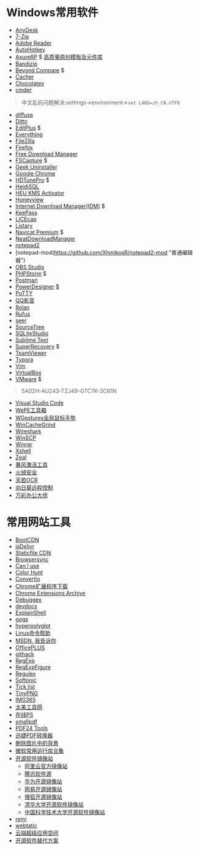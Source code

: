 Windows常用软件
===============

* [AnyDesk](https://anydesk.com/ "远程控制")
* [7-Zip](http://www.7-zip.org/)
* [Adobe Reader](https://acrobat.adobe.com/cn/zh-Hans/acrobat/pdf-reader.html)
* [AutoHotkey](https://www.autohotkey.com/ "热键脚本语言")
* [AxureRP](https://www.axure.com/) $ [高质量原创模板及元件库](http://www.axureux.com)
* [Bandizip](http://www.bandizip.com/ "优秀的压缩软件")
* [Beyond Compare](http://www.scootersoftware.com/) $
* [Cacher](https://www.cacher.io/ "The code snippet organizer for pro developers")
* [Chocolatey](https://chocolatey.org/ "The package manager for Windows")
* [cmder](http://cmder.net/ "Portable console emulator for Windows")
> 中文乱码问题解决:settings->environment->`set LANG=zh_CN.UTF8`
* [diffuse](https://sourceforge.net/projects/diffuse/ "文本差异对比")
* [Ditto](https://www.ditto.com/ "剪切板增强")
* [EditPlus](https://www.editplus.com/ "Windows text editor with FTP and sftp") $
* [Everything](http://www.voidtools.com/ "文件快搜")
* [FileZilla](https://filezilla-project.org/ "FTP管理工具")
* [Firefox](http://www.firefox.com.cn/ "一个浏览器")
* [Free Download Manager](https://www.freedownloadmanager.org/ "下载工具")
* [FSCapture](http://www.fscapture.com/) $
* [Geek Uninstaller](https://geekuninstaller.com/ "强力软件卸载工具")
* [Google Chrome](https://www.google.cn/chrome/ "一个浏览器")
* [HDTunePro](http://www.hdtune.com/ "硬盘扫描工具") $
* [HeidiSQL](https://www.heidisql.com/ "数据库管理工具")
* [HEU KMS Activator](https://www.baidu.com/s?wd=HEU%20KMS%20Activator "Windows Office激活工具")
* [Honeyview](http://www.bandisoft.com/honeyview/ "Honeyview是一款快速图像查看器")
* [Internet Download Manager(IDM)](http://www.internetdownloadmanager.com/ "下载工具") $
* [KeePass](http://keepass.info/ "密码管理")
* [LICEcap](http://www.cockos.com/licecap/ "gif录制")
* [Listary](http://www.listary.com/ "文件搜索，快速启动应用")
* [Navicat Premium](https://www.navicat.com.cn/products/navicat-premium/ "数据库管理工具") $
* [NeatDownloadManager](http://www.neatdownloadmanager.com/ "多线程下载工具")
* [notepad2](http://notepad2.com/ "普通编辑器")
* [notepad-mod(https://github.com/XhmikosR/notepad2-mod "普通编辑器")
* [OBS Studio](https://obsproject.com/ "免费且开源的用于视频录制以及直播串流的软件")
* [PHPStorm](https://www.jetbrains.com/phpstorm/ "PHP IDE") $
* [Postman](https://www.getpostman.com/ "接口调试工具")
* [PowerDesigner](http://download.sybase.com/eval/PowerDesigner/PowerDesigner165_Evaluation.exe "建模工具") [$](http://www.itmop.com/downinfo/115489.html)
* [PuTTY](http://www.putty.org/ "小巧SSH连接工具")
* [QQ影音](http://player.qq.com/)
* [Rolan](https://www.irolan.com/ "轻量级启动器")
* [Rufus](http://rufus.akeo.ie/ "支持各种系统的U盘制作工具")
* [seer](http://www.1218.io/ "文件快速预览")
* [SourceTree](https://www.sourcetreeapp.com/ "图形git管理工具")
* [SQLiteStudio](https://sqlitestudio.pl "SQLite数据库管理工具")
* [Sublime Text](http://www.sublimetext.com/ "轻量级编辑器")
* [SuperRecovery](http://www.cjhf.net/ "超级文件恢复") $
* [TeamViewer](https://www.teamviewer.com/ "远程连接工具")
* [Typora](https://typora.io/ "免费跨平台Markdown编辑器 a minimal markdown editor, markdown reader.")
* [Vim](http://www.vim.org/)
* [VirtualBox](https://www.virtualbox.org/ "虚拟机")
* [VMware](https://download3.vmware.com/software/wkst/file/VMware-workstation-full-12.5.6-5528349.exe "虚拟机") $
> 5A02H-AU243-TZJ49-GTC7K-3C61N
* [Visual Studio Code](https://code.visualstudio.com/ "Code editing.Redefined.")
* [WePE工具箱](http://www.wepe.com.cn/ "微PE工具箱")
* [WGestures全局鼠标手势](http://www.yingdev.com/projects/wgestures "一个更简单、更现代的鼠标手势。")
* [WinCacheGrind](https://github.com/ceefour/wincachegrind "XDebug profile分析")
* [Wireshark](https://www.wireshark.org/ "全能抓包工具")
* [WinSCP](https://winscp.net "WinSCP 是一个 Windows 环境下使用的 SSH 的开源图形化 SFTP 客户端。")
* [Winrar](https://www.rarlab.com/ "RAR压缩处理软件 英文版无广告")
* [Xshell](https://www.netsarang.com/zh/xshell/ "SSH连接工具")
* [Zeal](https://zealdocs.org/ "帮助手册大全")
* [暴风激活工具](http://www.baofengjihuo.com/ "暴风激活工具_win7激活工具_win10激活密匙_win8激活软件_永久激活所有系统和office")
* [火绒安全](https://www.huorong.cn/)
* [天若OCR](https://pan.baidu.com/s/1P2xb9kBwX1gj8j2_APivZw)
* [向日葵远程控制](https://sunlogin.oray.com/ "远程控制")
* [万彩办公大师](http://www.wofficebox.com/ "免费的办公工具百宝箱")

常用网站工具
===============

* [BootCDN](http://www.bootcdn.cn/ "CDN")
* [jsDelivr](https://www.jsdelivr.com/ "CDN")
* [Staticfile CDN](http://www.staticfile.org/ "CDN")
* [Browsersync](https://browsersync.io/ "前端实时可视化插件")
* [Can I use](http://caniuse.com "前端兼容性查看")
* [Color Hunt](http://www.colorhunt.co/ "网站配色")
* [Convertio](https://convertio.co "文件转换器")
* [Chrome扩展程序下载](http://crx.2333.me/ "Chrome 扩展程序 下载（已废弃）")
* [Chrome Extensions Archive](https://crx.dam.io/ "Chrome 扩展程序 下载")
* [Debuggex](https://www.debuggex.com/ "正则测试+图形显示")
* [devdocs](http://devdocs.io/ "各种在线文档")
* [ExplainShell](http://www.explainshell.com/ "图形显示Linux命令")
* [gogs](https://gogs.io/ "开源的轻量级代码托管平台")
* [hyperpolyglot](http://hyperpolyglot.org/ "各种语言，工具的对比")
* [Linux命令帮助](https://jaywcjlove.github.io/linux-command/ "Linux命令帮助")
* [MSDN, 我告诉你](http://www.itellyou.cn/ "各种原版Windows系统, 软件")
* [OfficePLUS](http://office.mmais.com.cn "微软Office官方在线模板网站")
* [githack](https://raw.githack.com/ "转换github文件的header，让其可以解析（不能用于生产环境）")
* [RegExp](https://regex101.com/ "正则测试")
* [RegExpFigure](https://regexper.com/ "正则图形显示")
* [Regulex](https://jex.im/regulex/ "正则图形显示")
* [Softonic](https://www.softonic.cn/ "软件下载网站")
* [Tick list](https://www.dida365.com "滴答清单")
* [TinyPNG](https://tinypng.com/ "png,jpg图片压缩")
* [IMG365](http://www.img365.cn/ "在线图片处理工具")
* [太美工具网](https://tiomg.org/ "在线图片、PDF处理工具")
* [在线PS](https://ps.gaoding.com/ "在线PS")
* [smallpdf](https://smallpdf.com/cn "PDF处理")
* [PDF24 Tools](https://tools.pdf24.org/zh/ "PDF工具")
* [迅捷PDF转换器](https://app.xunjiepdf.com/ "PDF工具")
* [删除图片中的背景](https://www.remove.bg "删除图片中的背景")
* [微软常用运行库合集](https://www.baidu.com/baidu?wd=微软常用运行库合集 "微软常用运行库合集")
* [开源软件镜像站](https://www.baidu.com/baidu?wd=开源软件镜像站 "开源软件镜像站")
    * [阿里云官方镜像站](https://developer.aliyun.com/mirror/)
    * [腾讯软件源](https://mirrors.cloud.tencent.com/)
    * [华为开源镜像站](https://mirrors.huaweicloud.com/)
    * [网易开源镜像站](http://mirrors.163.com/)
    * [搜狐开源镜像站](http://mirrors.sohu.com/)
    * [清华大学开源软件镜像站](https://mirrors.tuna.tsinghua.edu.cn/)
    * [中国科学技术大学开源软件镜像站](http://mirrors.ustc.edu.cn/)
* [remi](http://rpms.remirepo.net/ "Remi's RPM repository")
* [webtatic](https://webtatic.com/)
* [云端超级应用空间](https://uzer.me/)
* [开源软件替代方案](https://opensource.builders/)